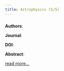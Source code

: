 ```yaml
---
title: Astrophysics (5/5)
---
```


### []()

**Authors**:

**Journal**:

**DOI**: []()

**Abstract**:

[read more...]()

